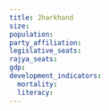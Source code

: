 ```yaml
---
title: Jharkhand
size: 
population: 
party_affiliation: 
legislative_seats: 
rajya_seats: 
gdp: 
development_indicators:
  mortality: 
  literacy: 
---
```



